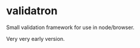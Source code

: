 validatron
==========

Small validation framework for use in node/browser.

Very very early version.